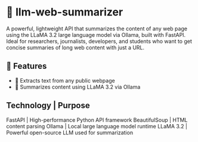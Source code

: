 # 🧠 llm-web-summarizer
A powerful, lightweight API that summarizes the content of any web page using the LLaMA 3.2 large language model via Ollama, built with FastAPI. Ideal for researchers, journalists, developers, and students who want to get concise summaries of long web content with just a URL.

## 🚀 Features
* 🔗 Extracts text from any public webpage
* 🧠 Summarizes content using LLaMA 3.2 via Ollama

## Technology | Purpose
FastAPI | High-performance Python API framework
BeautifulSoup | HTML content parsing
Ollama | Local large language model runtime
LLaMA 3.2 | Powerful open-source LLM used for summarization


